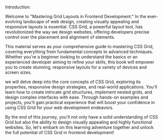Introduction:

Welcome to "Mastering Grid Layouts in Frontend Development." In the ever-evolving landscape of web design, creating visually appealing and responsive layouts is essential. CSS Grid, a powerful layout tool, has revolutionized the way we design websites, offering developers precise control over the placement and alignment of elements.

This material serves as your comprehensive guide to mastering CSS Grid, covering everything from fundamental concepts to advanced techniques. Whether you're a beginner looking to understand the basics or an experienced developer aiming to refine your skills, this book will empower you to create stunning, responsive layouts for a variety of devices and screen sizes.

 we will delve deep into the core concepts of CSS Grid, exploring its properties, responsive design strategies, and real-world applications. You'll learn how to create intricate grid structures, implement nested grids, and design complex interfaces with ease. Through hands-on examples and projects, you'll gain practical experience that will boost your confidence in using CSS Grid for your web development endeavors.

By the end of this journey, you'll not only have a solid understanding of CSS Grid but also the ability to design visually appealing and highly functional websites. So, let's embark on this learning adventure together and unlock the full potential of CSS Grid in frontend development!